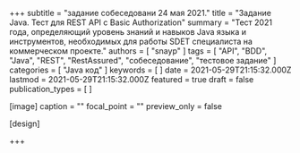 +++
subtitle = "задание собеседовани 24 мая 2021."
title = "Задание Java. Тест для REST API с Basic Authorization"
summary = "Тест  2021 года, определяющий уровень знаний и навыков Java языка и инструментов, необходимых для работы SDET специалиста на коммерческом проекте."
authors = [ "snayp" ]
tags = [ "API", "BDD", "Java", "REST", "RestAssured", "собеседование", "тестовое задание" ]
categories = [ "Java код" ]
keywords = [ ]
date = 2021-05-29T21:15:32.000Z
lastmod = 2021-05-29T21:15:32.000Z
featured = true
draft = false
publication_types = [ ]

[image]
caption = ""
focal_point = ""
preview_only = false

[design]

+++


